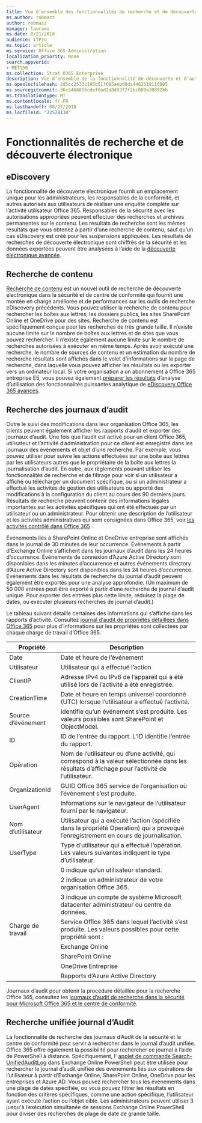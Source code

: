 ```yaml
---
title: Vue d’ensemble des fonctionnalités de recherche et de découverte électronique Office 365
ms.author: robmazz
author: robmazz
manager: laurawi
ms.date: 8/21/2018
audience: ITPro
ms.topic: article
ms.service: Office 365 Administration
localization_priority: None
search.appverid:
- MET150
ms.collection: Strat_O365_Enterprise
description: Vue d’ensemble de la fonctionnalité de découverte et d’autres fonctionnalités de recherche dans Office 365 pour auditer l’utilisation et la transparence.
ms.openlocfilehash: 2d5cc2533c195b51f685aebd8da4462518116905
ms.sourcegitcommit: 36c5466056cdef6ad2a8d9372f2bc009a30892bb
ms.translationtype: MT
ms.contentlocale: fr-FR
ms.lasthandoff: 08/27/2018
ms.locfileid: "22528134"
---
```

# <a name="ediscovery-and-search-features"></a>Fonctionnalités de recherche et de découverte électronique 

## <a name="ediscovery"></a>eDiscovery
La fonctionnalité de découverte électronique fournit un emplacement unique pour les administrateurs, les responsables de la conformité, et autres autorisés aux utilisateurs de réaliser une enquête complète sur l’activité utilisateur Office 365. Responsables de la sécurité avec les autorisations appropriées peuvent effectuer des recherches et archives permanentes sur le contenu. Les résultats de recherche sont les mêmes résultats que vous obtenez à partir d’une recherche de contenu, sauf qu’un cas eDiscovery est créé pour les suspensions appliquées. Les résultats de recherches de découverte électronique sont chiffrés de la sécurité et les données exportées peuvent être analysées à l’aide de la [découverte électronique avancée](https://support.office.com/article/office-365-advanced-ediscovery-fd53438a-a760-45f6-9df4-861b50161ae4).

## <a name="content-search"></a>Recherche de contenu
[Recherche de contenu](https://support.office.com/article/Run-a-Content-Search-in-the-Office-365-Security-Compliance-Center-61852fd9-fe8a-4880-a339-cb19ed3bff4a) est un nouvel outil de recherche de découverte électronique dans la sécurité et de centre de conformité qui fournit une montée en charge améliorée et de performances sur les outils de recherche eDiscovery précédents. Vous pouvez utiliser la recherche de contenu pour rechercher les boîtes aux lettres, les dossiers publics, les sites SharePoint Online et OneDrive pour des sites. Recherche de contenu est spécifiquement conçue pour les recherches de très grande taille. Il n’existe aucune limite sur le nombre de boîtes aux lettres et de sites que vous pouvez rechercher. Il n’existe également aucune limite sur le nombre de recherches autorisées à exécuter en même temps. Après avoir exécuté une recherche, le nombre de sources de contenu et un estimation du nombre de recherche résultats sont affichés dans le volet d’informations sur la page de recherche, dans laquelle vous pouvez afficher les résultats ou les exporter vers un ordinateur local. Si votre organisation a un abonnement à Office 365 entreprise E5, vous pouvez également [préparer les résultats](https://support.office.com/article/Run-a-Content-Search-in-the-Office-365-Security-Compliance-Center-61852fd9-fe8a-4880-a339-cb19ed3bff4a#prepare) d’analyse d’utilisation des fonctionnalités puissantes analytique de [eDiscovery Office 365 avancés](http://go.microsoft.com/fwlink/p/?LinkID=620116).

## <a name="audit-log-search"></a>Recherche des journaux d’audit
Outre le suivi des modifications dans leur organisation Office 365, les clients peuvent également afficher les rapports d’audit et exporter des journaux d’audit. Une fois que l’audit est activé pour un client Office 365, utilisateur et l’activité d’administration pour ce client est enregistré dans les journaux des événements et objet d’une recherche. Par exemple, vous pouvez utiliser pour suivre les actions effectuées sur une boîte aux lettres par les utilisateurs autres que le propriétaire de la boîte aux lettres la journalisation d’audit. En outre, aux règlements pouvant utiliser les fonctionnalités de recherche et de filtrage pour voir si un utilisateur a affiché ou télécharger un document spécifique, ou si un administrateur a effectué les activités de gestion des utilisateurs ou apporté des modifications à la configuration du client au cours des 90 derniers jours. Résultats de recherche peuvent contenir des informations légales importantes sur les activités spécifiques qui ont été effectués par un utilisateur ou un administrateur. Pour obtenir une description de l’utilisateur et les activités administratives qui sont consignées dans Office 365, voir [les activités contrôlé dans Office 365](https://support.office.com/article/Search-the-audit-log-in-the-Office-365-Security-Compliance-Center-0d4d0f35-390b-4518-800e-0c7ec95e946c#auditlogevents) .

Événements liés à SharePoint Online et OneDrive entreprise sont affichés dans le journal de 30 minutes de leur occurrence. Événements à partir d’Exchange Online s’affichent dans les journaux d’audit dans les 24 heures d’occurrence. Événements de connexion d’Azure Active Directory sont disponibles dans les minutes d’occurrence et autres événements directory d’Azure Active Directory sont disponibles dans les 24 heures d’occurrence. Événements dans les résultats de recherche du journal d’audit peuvent également être exportés pour une analyse approfondie. (Un maximum de 50 000 entrées peut être exporté à partir d’une recherche de journal d’audit unique. Pour exporter des entrées plus cette limite, réduisez la plage de dates, ou exécuter plusieurs recherches de journal d’audit.)

Le tableau suivant détaille certaines des informations qui s’affiche dans les rapports d’activité. Consultez [journal d’audit de propriétés détaillées dans Office 365](https://support.office.com/article/detailed-properties-in-the-office-365-audit-log-ce004100-9e7f-443e-942b-9b04098fcfc3
) pour plus d’informations sur les propriétés sont collectées par chaque charge de travail d’Office 365.

| Propriété | Description |
|----------------|----------------------------------------------------------------------------------------------------------------------|
| Date | Date et heure de l’événement |
| Utilisateur | Utilisateur qui a effectué l’action |
| ClientIP | Adresse IPv4 ou IPv6 de l’appareil qui a été utilisé lors de l’activité a été enregistrée. |
| CreationTime | Date et heure en temps universel coordonné (UTC) lorsque l’utilisateur a effectué l’activité. |
| Source d’événement | Identifie qu’un événement s’est produite. Les valeurs possibles sont SharePoint et ObjectModel. |
| ID | ID de l’entrée du rapport. L’ID identifie l’entrée du rapport. |
| Opération | Nom de l’utilisateur ou d’une activité, qui correspond à la valeur sélectionnée dans les résultats d’affichage pour l’activité de l’utilisateur. |
| OrganizationId | GUID Office 365 service de l’organisation où l’événement s’est produite. |
| UserAgent | Informations sur le navigateur de l’utilisateur fourni par le navigateur. |
| Nom d’utilisateur | Utilisateur qui a exécuté l’action (spécifiée dans la propriété Operation) qui a provoqué l’enregistrement en cours de journalisation. |
| UserType | Type d’utilisateur qui a effectué l’opération. Les valeurs suivantes indiquent le type d’utilisateur. |
|  | 0 indique qu’un utilisateur standard. |
|  | 2 indique un administrateur de votre organisation Office 365. |
|  | 3 indique un compte de système Microsoft datacenter administrateur ou centre de données. |
| Charge de travail | Service Office 365 dans lequel l’activité s’est produite. Les valeurs possibles pour cette propriété sont : |
|  | Exchange Online |
|  | SharePoint Online |
|  | OneDrive Entreprise |
|  | Rapports d’Azure Active Directory |


Journaux d’audit pour obtenir la procédure détaillée pour la recherche Office 365, consultez les [journaux d’audit de recherche dans la sécurité pour Microsoft Office 365 et le centre de conformité](https://support.office.com/article/Search-the-audit-log-in-the-Office-365-Security-Compliance-Center-0d4d0f35-390b-4518-800e-0c7ec95e946c).

## <a name="search-unified-audit-log"></a>Recherche unifiée journal d’Audit
La fonctionnalité de recherche des journaux d’Audit de la sécurité et le centre de conformité peut servir à rechercher dans le journal d’audit unifiée. Office 365 offre également la possibilité pour rechercher ce journal à l’aide de PowerShell à distance. Spécifiquement, l' [applet de commande Search-UnifiedAuditLog](https://docs.microsoft.com/powershell/module/exchange/policy-and-compliance-audit/Search-UnifiedAuditLog?view=exchange-ps) dans Exchange Online PowerShell peut être utilisée pour rechercher le journal d’audit unifiée des événements liés aux opérations de l’utilisateur à partir d’Exchange Online, SharePoint Online, OneDrive pour les entreprises et Azure AD. Vous pouvez rechercher tous les événements dans une plage de dates spécifiée, ou vous pouvez filtrer les résultats en fonction des critères spécifiques, comme une action spécifique, l’utilisateur ayant exécuté l’action ou l’objet cible. Les administrateurs peuvent utiliser 3 jusqu'à l’exécution simultanée de sessions Exchange Online PowerShell pour diviser des recherches de plage de date de grande taille.
